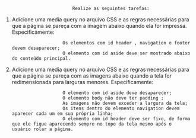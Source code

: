                               Realize as seguintes tarefas:

1. Adicione uma media query no arquivo CSS e as regras necessárias para que a página se pareça com a imagem abaixo quando ela for impressa. Especificamente:

                          Os elementos com id header , navigation e footer devem desaparecer;
                          O elemento com id aside deve ser mostrado abaixo do conteúdo principal.
  
2. Adicione uma media query no arquivo CSS e as regras necessárias para que a página se pareça com as imagens abaixo quando a tela for redimensionada para larguras menores. Especificamente:

                          O elemento com id aside deve desaparecer;
                          O elemento body não deve ter padding ;
                          As imagens não devem exceder a largura da tela;
                          Os itens dentro do elemento navigation devem aparecer cada um em sua própria linha;
                          O elemento com id header deve ser fixo, de forma que ele fique aparecendo sempre no topo da tela mesmo após o usuário rolar a página.